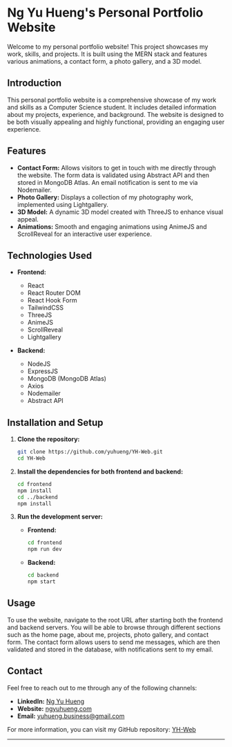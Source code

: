 
# Ng Yu Hueng's Personal Portfolio Website

Welcome to my personal portfolio website! This project showcases my work, skills, and projects. It is built using the MERN stack and features various animations, a contact form, a photo gallery, and a 3D model.

## Introduction

This personal portfolio website is a comprehensive showcase of my work and skills as a Computer Science student. It includes detailed information about my projects, experience, and background. The website is designed to be both visually appealing and highly functional, providing an engaging user experience.

## Features

- **Contact Form:** Allows visitors to get in touch with me directly through the website. The form data is validated using Abstract API and then stored in MongoDB Atlas. An email notification is sent to me via Nodemailer.
- **Photo Gallery:** Displays a collection of my photography work, implemented using Lightgallery.
- **3D Model:** A dynamic 3D model created with ThreeJS to enhance visual appeal.
- **Animations:** Smooth and engaging animations using AnimeJS and ScrollReveal for an interactive user experience.

## Technologies Used

- **Frontend:**
  - React
  - React Router DOM
  - React Hook Form
  - TailwindCSS
  - ThreeJS
  - AnimeJS
  - ScrollReveal
  - Lightgallery

- **Backend:**
  - NodeJS
  - ExpressJS
  - MongoDB (MongoDB Atlas)
  - Axios
  - Nodemailer
  - Abstract API

## Installation and Setup

1. **Clone the repository:**

   ```bash
   git clone https://github.com/yuhueng/YH-Web.git
   cd YH-Web
   ```

2. **Install the dependencies for both frontend and backend:**

   ```bash
   cd frontend
   npm install
   cd ../backend
   npm install
   ```

3. **Run the development server:**

   - **Frontend:**

     ```bash
     cd frontend
     npm run dev
     ```

   - **Backend:**

     ```bash
     cd backend
     npm start
     ```

## Usage

To use the website, navigate to the root URL after starting both the frontend and backend servers. You will be able to browse through different sections such as the home page, about me, projects, photo gallery, and contact form. The contact form allows users to send me messages, which are then validated and stored in the database, with notifications sent to my email.

## Contact

Feel free to reach out to me through any of the following channels:

- **LinkedIn:** [Ng Yu Hueng](https://www.linkedin.com/in/ngyuhueng)
- **Website:** [ngyuhueng.com](http://ngyuhueng.com)
- **Email:** yuhueng.business@gmail.com

For more information, you can visit my GitHub repository: [YH-Web](https://github.com/yuhueng/YH-Web)

---
